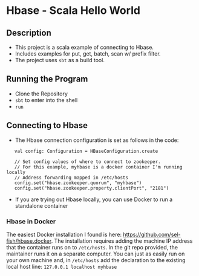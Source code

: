 # Hbase - Scala Hello World

## Description
- This project is a scala example of connecting to Hbase.
- Includes examples for put, get, batch, scan w/ prefix filter.
- The project uses `sbt` as a build tool.

## Running the Program
- Clone the Repository
- `sbt` to enter into the shell
- `run`

## Connecting to Hbase
- The Hbase connection configuration is set as follows in the code:
 ```
    val config: Configuration = HBaseConfiguration.create
                                  
    // Set config values of where to connect to zookeeper.
    // For this example, myhbase is a docker container I'm running locally
    // Address forwarding mapped in /etc/hosts
    config.set("hbase.zookeeper.quorum", "myhbase")
    config.set("hbase.zookeeper.property.clientPort", "2181")
 ```
- If you are trying out Hbase locally, you can use Docker to run a standalone container

### Hbase in Docker 
The easiest Docker installation I found is here: https://github.com/sel-fish/hbase.docker. 
The installation requires adding the machine IP address that the container runs on to `/etc/hosts`. In the git repo provided, the maintainer runs it on a separate computer. You can just as easily run on your own machine and, in `/etc/hosts` add the declaration to the existing local host line: `127.0.0.1 localhost myhbase`
